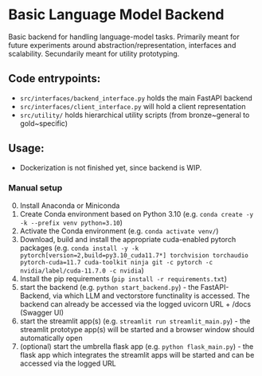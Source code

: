 # Basic Language Model Backend
Basic backend for handling language-model tasks.
Primarily meant for future experiments around abstraction/representation, interfaces and scalability.
Secundarily meant for utility prototyping.

## Code entrypoints:
- `src/interfaces/backend_interface.py` holds the main FastAPI backend
- `src/interfaces/client_interface.py` will hold a client representation
- `src/utility/` holds hierarchical utility scripts (from bronze~general to gold~specific)

## Usage:
- Dockerization is not finished yet, since backend is WIP.

### Manual setup
0. Install Anaconda or Miniconda
1. Create Conda environment based on Python 3.10 (e.g. `conda create -y -k --prefix venv python=3.10`)
2. Activate the Conda environment (e.g. `conda activate venv/`)
3. Download, build and install the appropriate cuda-enabled pytorch packages (e.g. `conda install -y -k pytorch[version=2,build=py3.10_cuda11.7*] torchvision torchaudio pytorch-cuda=11.7 cuda-toolkit ninja git -c pytorch -c nvidia/label/cuda-11.7.0 -c nvidia`)
4. Install the pip requirements (`pip install -r requirements.txt`)
5. start the backend (e.g. `python start_backend.py`) - the FastAPI-Backend, via which LLM and vectorstore functinality is accessed. The backend can already be accessed via the logged uvicorn URL + /docs (Swagger UI)
6. start the streamlit app(s) (e.g. `streamlit run streamlit_main.py`) - the streamlit prototype app(s) will be started and a browser window should automatically open
7. (optional) start the umbrella flask app (e.g. `python flask_main.py`) - the flask app which integrates the streamlit apps will be started and can be accessed via the logged URL

